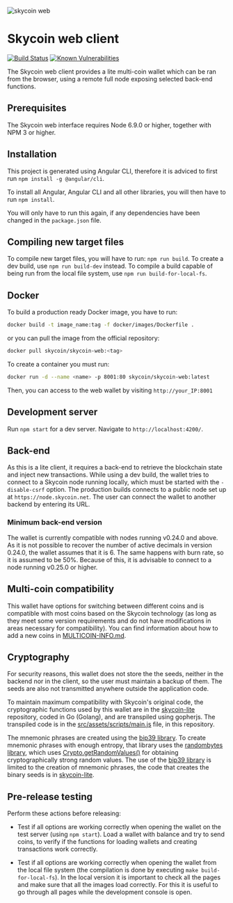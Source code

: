 ![skycoin web](https://user-images.githubusercontent.com/8619106/56056491-f4bd8d80-5d79-11e9-8e55-8ebf2668edac.png)

# Skycoin web client

[![Build Status](https://travis-ci.org/skycoin/skycoin-web.svg?branch=master)](https://travis-ci.org/skycoin/skycoin-web)
[![Known Vulnerabilities](https://snyk.io/test/github/skycoin/skycoin-web/badge.svg)](https://snyk.io/test/github/skycoin/skycoin-web)

The Skycoin web client provides a lite multi-coin wallet which can be ran from the browser, using a remote full node exposing selected back-end functions.

## Prerequisites

The Skycoin web interface requires Node 6.9.0 or higher, together with NPM 3 or higher.

## Installation

This project is generated using Angular CLI, therefore it is adviced to first run `npm install -g @angular/cli`.

To install all Angular, Angular CLI and all other libraries, you will then have to run `npm install`.

You will only have to run this again, if any dependencies have been changed in the `package.json` file.

## Compiling new target files

To compile new target files, you will have to run: `npm run build`. To create a dev build, use `npm run build-dev`
instead. To compile a build capable of being run from the local file system, use `npm run build-for-local-fs`.

## Docker

To build a production ready Docker image, you have to run:

```sh
docker build -t image_name:tag -f docker/images/Dockerfile .
```

or you can pull the image from the official repository:

```sh
docker pull skycoin/skycoin-web:<tag>
```

To create a container you must run:

```sh
docker run -d --name <name> -p 8001:80 skycoin/skycoin-web:latest
```

Then, you can access to the web wallet by visiting `http://your_IP:8001`

## Development server

Run `npm start` for a dev server. Navigate to `http://localhost:4200/`.

## Back-end

As this is a lite client, it requires a back-end to retrieve the blockchain state and inject new transactions. While using
a dev build, the wallet tries to connect to a Skycoin node running locally, which must be started with the `-disable-csrf`
option. The production builds connects to a public node set up at `https://node.skycoin.net`. The user can connect the wallet
to another backend by entering its URL.

### Minimum back-end version

The wallet is currently compatible with nodes running v0.24.0 and above. As it is not possible to recover the number of active
decimals in version 0.24.0, the wallet assumes that it is 6. The same happens with burn rate, so it is assumed to be 50%.
Because of this, it is advisable to connect to a node running v0.25.0 or higher.

## Multi-coin compatibility

This wallet have options for switching between different coins and is compatible with most coins based on the Skycoin
technology (as long as they meet some version requirements and do not have modifications in areas necessary for
compatibility). You can find information about how to add a new coins in [MULTICOIN-INFO.md](MULTICOIN-INFO.md).

## Cryptography

For security reasons, this wallet does not store the the seeds, neither in the backend nor in the client, so the user must
maintain a backup of them. The seeds are also not transmitted anywhere outside the application code.

To maintain maximum compatibility with Skycoin's original code, the cryptographic functions used by this wallet are in the
[skycoin-lite](https://github.com/skycoin/skycoin-lite) repository, coded in Go (Golang), and are transpiled using gopherjs.
The transpiled code is in the [src/assets/scripts/main.js](/src/assets/scripts/main.js) file, in this repository.

The mnemonic phrases are created using the [bip39 library](https://www.npmjs.com/package/bip39). To create mnemonic phrases
with enough entropy, that library uses the [randombytes library](https://www.npmjs.com/package/randombytes), which uses
[Crypto.getRandomValues()](https://developer.mozilla.org/en-US/docs/Web/API/Crypto/getRandomValues) for obtaining
cryptographically strong random values. The use of the [bip39 library](https://www.npmjs.com/package/bip39) is limited to
the creation of mnemonic phrases, the code that creates the binary seeds is in
[skycoin-lite](https://github.com/skycoin/skycoin-lite).

## Pre-release testing

Perform these actions before releasing:

- Test if all options are working correctly when opening the wallet on the test server (using `npm start`). Load a wallet with balance and try to send coins, to verify if the functions for loading wallets and creating transactions work correctly.

- Test if all options are working correctly when opening the wallet from the local file system (the compilation is done by executing `make build-for-local-fs`). In the local version it is important to check all the pages and make sure that all the images load correctly. For this it is useful to go through all pages while the development console is open.   
